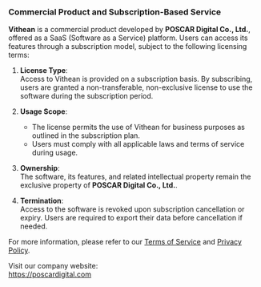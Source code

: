 ### **Commercial Product and Subscription-Based Service**

**Vithean** is a commercial product developed by **POSCAR Digital Co., Ltd.**, offered as a SaaS (Software as a Service) platform. Users can access its features through a subscription model, subject to the following licensing terms:

1. **License Type**:  
   Access to Vithean is provided on a subscription basis. By subscribing, users are granted a non-transferable, non-exclusive license to use the software during the subscription period.

2. **Usage Scope**:  
   - The license permits the use of Vithean for business purposes as outlined in the subscription plan.
   - Users must comply with all applicable laws and terms of service during usage.

3. **Ownership**:  
   The software, its features, and related intellectual property remain the exclusive property of **POSCAR Digital Co., Ltd.**.

4. **Termination**:  
   Access to the software is revoked upon subscription cancellation or expiry. Users are required to export their data before cancellation if needed.

For more information, please refer to our [Terms of Service](https://vithean.com/en/term-condition/) and [Privacy Policy](https://vithean.com/en/privacy-policy/).

Visit our company website:  
<a href="https://poscardigital.com" target="_blank">https://poscardigital.com</a>

